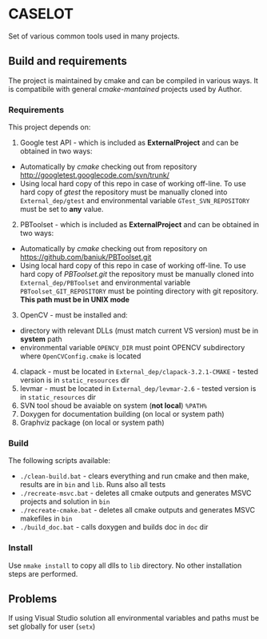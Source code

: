 CASELOT
=========
Set of various common tools used in many projects.

Build and requirements
----------------------
The project is maintained by cmake and can be compiled in various ways. It is compatibile with general *cmake-mantained* projects used by Author.

### Requirements ###
This project depends on:
 1. Google test API - which is included as **ExternalProject** and can be obtained in two ways:
  * Automatically by *cmake*  checking out from repository http://googletest.googlecode.com/svn/trunk/
  * Using local hard copy of this repo in case of working off-line. To use hard copy of *gtest* the repository must be manually cloned into `External_dep/gtest` and environmental variable `GTest_SVN_REPOSITORY` must be set to **any** value.
 2. PBToolset - which is included as **ExternalProject** and can be obtained in two ways:
  * Automatically by *cmake* checking out from repository on https://github.com/baniuk/PBToolset.git
  * Using local hard copy of this repo in case of working off-line. To use hard copy of *PBToolset.git* the repository must be manually cloned into `External_dep/PBToolset` and environmental variable `PBToolset_GIT_REPOSITORY` must be pointing directory with git repository. **This path must be in UNIX mode**
 3. OpenCV - must be installed and:
  * directory with relevant DLLs (must match current VS version) must be in **system** path
  * environmental variable `OPENCV_DIR` must point OPENCV subdirectory where `OpenCVConfig.cmake` is located
 4. clapack - must be located in `External_dep/clapack-3.2.1-CMAKE` - tested version is in `static_resources` dir
 5. levmar - must be located in `External_dep/levmar-2.6` - tested version is in `static_resources` dir
 6. SVN tool shoud be avaiable on system (**not local**) `%PATH%`
 7. Doxygen for documentation building (on local or system path)
 8. Graphviz package (on local or system path)

### Build ###   
The following scripts available:
 * `./clean-build.bat` - clears everything and run cmake and then make, results are in `bin` and `lib`. Runs also all tests
 * `./recreate-msvc.bat` - deletes all cmake outputs and generates MSVC projects and solution in `bin`
 * `./recreate-cmake.bat` - deletes all cmake outputs and generates MSVC makefiles in `bin`
 * `./build_doc.bat` - calls doxygen and builds doc in `doc` dir
 
### Install ###
Use `nmake install` to copy all dlls to `lib` directory. No other installation steps are performed.

Problems
--------
If using Visual Studio solution all environmental variables and paths must be set globally for user (`setx`)
